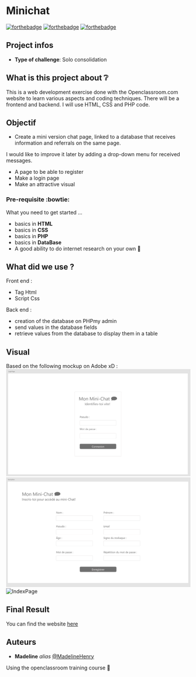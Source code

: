 # Minichat

[![forthebadge](http://forthebadge.com/images/badges/built-with-love.svg)](http://forthebadge.com) [![forthebadge](https://forthebadge.com/images/badges/validated-html5.svg)](http://forthebadge.com) [![forthebadge](https://forthebadge.com/images/badges/uses-css.svg)](http://forthebadge.com)

## Project infos 

- **Type of challenge**: Solo consolidation

## What is this project about :grey_question:

This is a web development exercise done with the Openclassroom.com website to learn various aspects and coding techniques. There will be a frontend and backend. I will use HTML, CSS and PHP code.

## Objectif

- Create a mini version chat page, linked to a database that receives information and referrals on the same page.

I would like to improve it later by adding a drop-down menu for received messages.
- A page to be able to register
- Make a login page
- Make an attractive visual

### Pre-requisite :bowtie:

What you need to get started ...

- basics in **HTML**
- basics in **CSS**
- basics in **PHP**
- basics in **DataBase**
- A good ability to do internet research on your own :muscle: 

## What did we use ?

Front end :
- Tag Html
- Script Css

Back end :
- creation of the database on PHPmy admin
- send values in the database fields
- retrieve values from the database to display them in a table

## Visual
Based on the following mockup on Adobe xD : 
![LoginPage](https://github.com/madelinehenry/23-Minichat/blob/main/assets/img/Login_Page.png)
![RegistrationPage](https://github.com/madelinehenry/23-Minichat/blob/main/assets/img/Registration_Page.png)
![IndexPage](https://github.com/madelinehenry/23-Minichat/blob/main/assets/img/Idex_Page.png)
 
## Final Result
You can find the website [here](http://.com/)

## Auteurs
* **Madeline** _alias_ [@MadelineHenry](https://github.com/MadelineHenry)

Using the openclassroom training course :gift_heart: